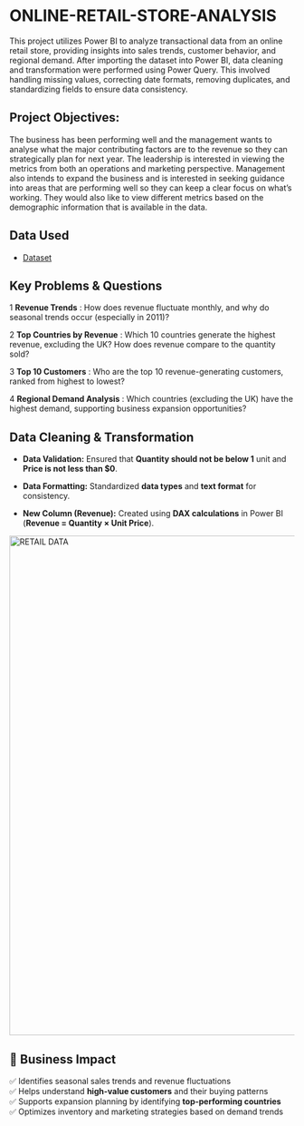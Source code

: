 # ONLINE-RETAIL-STORE-ANALYSIS
This project utilizes Power BI to analyze transactional data from an online retail store, providing insights into sales trends, customer behavior, and regional demand.
After importing the dataset into Power BI, data cleaning and transformation were performed using Power Query. This involved handling missing values, correcting date formats, removing duplicates, and standardizing fields to ensure data consistency.

##  Project  Objectives:
The business has been performing well and the management wants to analyse what the major contributing factors are to the revenue so they can strategically plan for next year.
The leadership is interested in viewing the metrics from both an operations and marketing perspective. Management also intends to expand the business and is interested in seeking guidance into areas that are performing well so they can keep a clear focus on what’s working. They would also like to view different metrics based on the demographic information that is available in the data.

## Data Used
-	<a href="https://www.theforage.com/virtual-experience/MyXvBcppsW2FkNYCX/tata-group/data-visualisation-p5xo/creating-effective-visuals">Dataset</a>

##  Key Problems & Questions
1 **Revenue Trends** : How does revenue fluctuate monthly, and why do seasonal trends occur (especially in 2011)? 
 
2 **Top Countries by Revenue** : Which 10 countries generate the highest revenue, excluding the UK? How does revenue compare to the quantity sold? 

3 **Top 10 Customers** : Who are the top 10 revenue-generating customers, ranked from highest to lowest? 

4 **Regional Demand Analysis** : Which countries (excluding the UK) have the highest demand, supporting business expansion opportunities? 

##  Data Cleaning & Transformation
- **Data Validation:** Ensured that **Quantity should not be below 1** unit and **Price is not less than $0**.
 
- **Data Formatting:** Standardized **data types** and **text format** for consistency.
  
- **New Column (Revenue):** Created using **DAX calculations** in Power BI (**Revenue = Quantity × Unit Price**).

<img width="881" alt="RETAIL DATA" src="https://github.com/user-attachments/assets/cae2e498-2724-44fc-8011-6a4254be3267" />

## 🚀 Business Impact
✅ Identifies seasonal sales trends and revenue fluctuations  
✅ Helps understand **high-value customers** and their buying patterns  
✅ Supports expansion planning by identifying **top-performing countries**  
✅ Optimizes inventory and marketing strategies based on demand trends  




